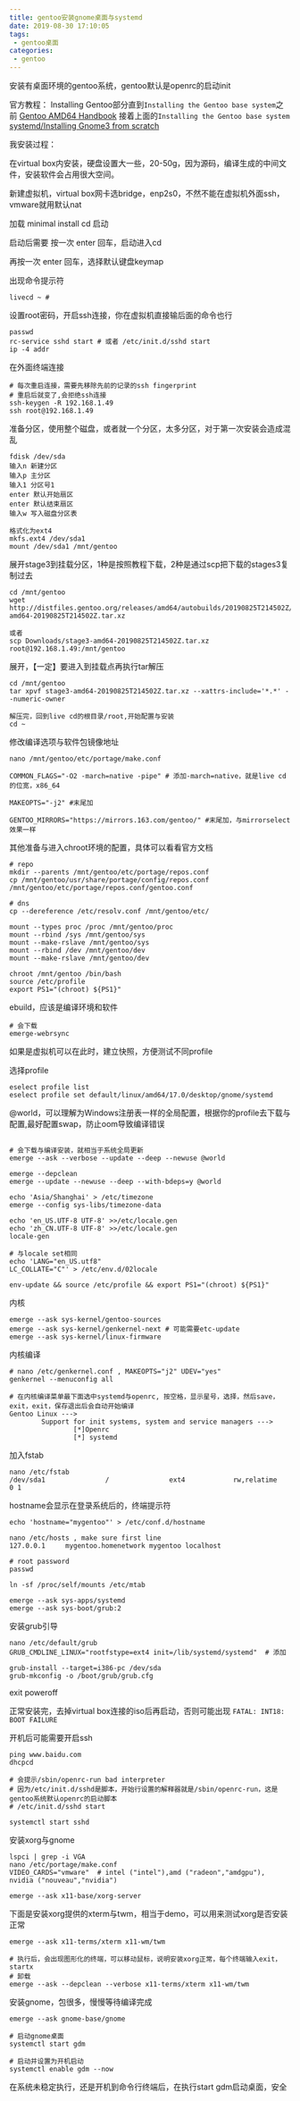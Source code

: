 ```yaml
---
title: gentoo安装gnome桌面与systemd
date: 2019-08-30 17:10:05
tags:
 - gentoo桌面
categories:
 - gentoo
---
```


安装有桌面环境的gentoo系统，gentoo默认是openrc的启动init

官方教程：
Installing Gentoo部分直到``Installing the Gentoo base system``之前 [Gentoo AMD64 Handbook](https://wiki.gentoo.org/wiki/Handbook:AMD64)
接着上面的``Installing the Gentoo base system`` [systemd/Installing Gnome3 from scratch](https://wiki.gentoo.org/wiki/Systemd/Installing_Gnome3_from_scratch)

我安装过程：

在virtual box内安装，硬盘设置大一些，20-50g，因为源码，编译生成的中间文件，安装软件会占用很大空间。

新建虚拟机，virtual box网卡选bridge，enp2s0，不然不能在虚拟机外面ssh，vmware就用默认nat

加载 minimal install cd 启动

启动后需要 按一次 enter 回车，启动进入cd

再按一次 enter 回车，选择默认键盘keymap

出现命令提示符
```
livecd ~ #
```
设置root密码，开启ssh连接，你在虚拟机直接输后面的命令也行
```
passwd
rc-service sshd start # 或者 /etc/init.d/sshd start
ip -4 addr
```
在外面终端连接
```
# 每次重启连接，需要先移除先前的记录的ssh fingerprint
# 重启后就变了,会拒绝ssh连接
ssh-keygen -R 192.168.1.49
ssh root@192.168.1.49
```
准备分区，使用整个磁盘，或者就一个分区，太多分区，对于第一次安装会造成混乱
```
fdisk /dev/sda
输入n 新建分区
输入p 主分区
输入1 分区号1
enter 默认开始扇区
enter 默认结束扇区
输入w 写入磁盘分区表

格式化为ext4
mkfs.ext4 /dev/sda1
mount /dev/sda1 /mnt/gentoo
```
展开stage3到挂载分区，1种是按照教程下载，2种是通过scp把下载的stages3复制过去
```
cd /mnt/gentoo
wget http://distfiles.gentoo.org/releases/amd64/autobuilds/20190825T214502Z/stage3-amd64-20190825T214502Z.tar.xz

或者
scp Downloads/stage3-amd64-20190825T214502Z.tar.xz root@192.168.1.49:/mnt/gentoo
```
展开，【一定】要进入到挂载点再执行tar解压
```
cd /mnt/gentoo
tar xpvf stage3-amd64-20190825T214502Z.tar.xz --xattrs-include='*.*' --numeric-owner

解压完，回到live cd的根目录/root,开始配置与安装
cd ~
```

修改编译选项与软件包镜像地址
```
nano /mnt/gentoo/etc/portage/make.conf

COMMON_FLAGS="-O2 -march=native -pipe" # 添加-march=native，就是live cd的位宽，x86_64

MAKEOPTS="-j2" #末尾加

GENTOO_MIRRORS="https://mirrors.163.com/gentoo/" #末尾加，与mirrorselect效果一样
```
其他准备与进入chroot环境的配置，具体可以看看官方文档

```
# repo
mkdir --parents /mnt/gentoo/etc/portage/repos.conf
cp /mnt/gentoo/usr/share/portage/config/repos.conf /mnt/gentoo/etc/portage/repos.conf/gentoo.conf

# dns
cp --dereference /etc/resolv.conf /mnt/gentoo/etc/

mount --types proc /proc /mnt/gentoo/proc
mount --rbind /sys /mnt/gentoo/sys
mount --make-rslave /mnt/gentoo/sys
mount --rbind /dev /mnt/gentoo/dev
mount --make-rslave /mnt/gentoo/dev

chroot /mnt/gentoo /bin/bash
source /etc/profile
export PS1="(chroot) ${PS1}"
```
ebuild，应该是编译环境和软件
```
# 会下载
emerge-webrsync
```
如果是虚拟机可以在此时，建立快照，方便测试不同profile

选择profile
```
eselect profile list
eselect profile set default/linux/amd64/17.0/desktop/gnome/systemd
```

@world，可以理解为Windows注册表一样的全局配置，根据你的profile去下载与配置,最好配置swap，防止oom导致编译错误
```

# 会下载与编译安装，就相当于系统全局更新
emerge --ask --verbose --update --deep --newuse @world

emerge --depclean
emerge --update --newuse --deep --with-bdeps=y @world
```

```
echo 'Asia/Shanghai' > /etc/timezone
emerge --config sys-libs/timezone-data

echo 'en_US.UTF-8 UTF-8' >>/etc/locale.gen
echo 'zh_CN.UTF-8 UTF-8' >>/etc/locale.gen
locale-gen

# 与locale set相同
echo 'LANG="en_US.utf8"
LC_COLLATE="C"' > /etc/env.d/02locale
```

```
env-update && source /etc/profile && export PS1="(chroot) ${PS1}"
```

内核
```
emerge --ask sys-kernel/gentoo-sources
emerge --ask sys-kernel/genkernel-next # 可能需要etc-update
emerge --ask sys-kernel/linux-firmware
```
内核编译
```
# nano /etc/genkernel.conf , MAKEOPTS="j2" UDEV="yes"
genkernel --menuconfig all

# 在内核编译菜单最下面选中systemd与openrc, 按空格，显示星号，选择，然后save，exit，exit，保存退出后会自动开始编译
Gentoo Linux --->
        Support for init systems, system and service managers --->
                [*]Openrc 
                [*] systemd
```

加入fstab
```
nano /etc/fstab
/dev/sda1               /               ext4            rw,relatime     0 1
```

hostname会显示在登录系统后的，终端提示符
```
echo 'hostname="mygentoo"' > /etc/conf.d/hostname

nano /etc/hosts , make sure first line
127.0.0.1     mygentoo.homenetwork mygentoo localhost

# root password
passwd
```

```
ln -sf /proc/self/mounts /etc/mtab
```
```
emerge --ask sys-apps/systemd
emerge --ask sys-boot/grub:2
```

安装grub引导
```
nano /etc/default/grub
GRUB_CMDLINE_LINUX="rootfstype=ext4 init=/lib/systemd/systemd"  # 添加

grub-install --target=i386-pc /dev/sda
grub-mkconfig -o /boot/grub/grub.cfg
```

exit
poweroff

正常安装完，去掉virtual box连接的iso后再启动，否则可能出现 ``FATAL: INT18: BOOT FAILURE ``

开机后可能需要开启ssh
```
ping www.baidu.com
dhcpcd

# 会提示/sbin/openrc-run bad interpreter
# 因为/etc/init.d/sshd是脚本，开始行设置的解释器就是/sbin/openrc-run，这是gentoo系统默认openrc的启动脚本
# /etc/init.d/sshd start 

systemctl start sshd
```

安装xorg与gnome

```
lspci | grep -i VGA
nano /etc/portage/make.conf
VIDEO_CARDS="vmware"  # intel ("intel"),amd ("radeon","amdgpu"), nvidia ("nouveau","nvidia")
```

```
emerge --ask x11-base/xorg-server
```
下面是安装xorg提供的xterm与twm，相当于demo，可以用来测试xorg是否安装正常
```
emerge --ask x11-terms/xterm x11-wm/twm

# 执行后，会出现图形化的终端，可以移动鼠标，说明安装xorg正常，每个终端输入exit，
startx
# 卸载
emerge --ask --depclean --verbose x11-terms/xterm x11-wm/twm
```
安装gnome，包很多，慢慢等待编译完成
```
emerge --ask gnome-base/gnome

# 启动gnome桌面
systemctl start gdm
```

```
# 启动并设置为开机启动
systemctl enable gdm --now
```

在系统未稳定执行，还是开机到命令行终端后，在执行start gdm启动桌面，安全

